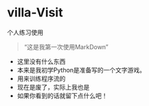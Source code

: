 # villa-Visit
个人练习使用
>“这是我第一次使用MarkDown”
- 这里没有什么东西
- 本来是我初学Python是准备写的一个文字游戏。
- 用来训练程序流的
- 现在是废了，实际上我也是
- 如果你看到的话就留下点什么吧！

